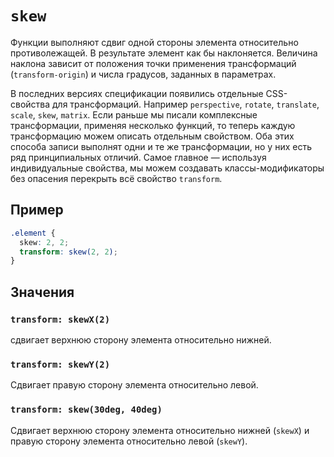 # `skew`

Функции выполняют сдвиг одной стороны элемента относительно противолежащей. В результате элемент как бы наклоняется. Величина наклона зависит от положения точки применения трансформаций (`transform-origin`) и числа градусов, заданных в параметрах.

В последних версиях спецификации появились отдельные CSS-свойства для трансформаций. Например `perspective`, `rotate`, `translate`, `scale`, `skew`, `matrix`. Если раньше мы писали комплексные трансформации, применяя несколько функций, то теперь каждую трансформацию можем описать отдельным свойством. Оба этих способа записи выполнят одни и те же трансформации, но у них есть ряд принципиальных отличий. Самое главное — используя индивидуальные свойства, мы можем создавать классы-модификаторы без опасения перекрыть всё свойство `transform`.

## Пример

```css
.element {
  skew: 2, 2;
  transform: skew(2, 2);
}
```

## Значения

### `transform: skewX(2)`

сдвигает верхнюю сторону элемента относительно нижней.

### `transform: skewY(2)`

Cдвигает правую сторону элемента относительно левой.

### `transform: skew(30deg, 40deg)`

Cдвигает верхнюю сторону элемента относительно нижней (`skewX`) и правую сторону элемента относительно левой (`skewY`).
